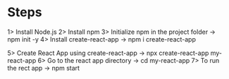 # Steps

1> Install Node.js
2> Install npm
3> Initialize npm in the project folder -> npm init -y
4> Install create-react-app -> npm i create-react-app

5> Create React App using create-react-app -> npx create-react-app my-react-app
6> Go to the react app directory -> cd my-react-app
7> To run the rect app -> npm start